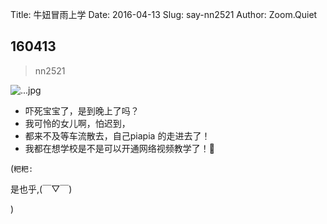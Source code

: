 Title: 牛妞冒雨上学
Date: 2016-04-13
Slug: say-nn2521
Author: Zoom.Quiet


## 160413
> nn2521

![...jpg](http://momoko.zoomquiet.top/niuniu-albums/nn2016/160413-nn2521.jpg?imageView2/2/w/420)

- 吓死宝宝了，是到晚上了吗？
- 我可怜的女儿啊，怕迟到，
- 都来不及等车流散去，自己piapia 的走进去了！
- 我都在想学校是不是可以开通网络视频教学了！🤔


(`粑粑:` 

是也乎,(￣▽￣)


)
